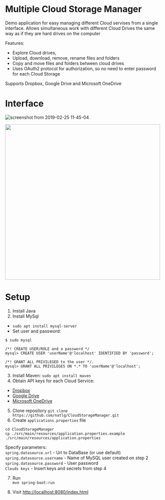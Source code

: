 # Multiple Cloud Storage Manager
Demo application for easy managing different Cloud servises from a single interface.
Allows simultaneous work with different Cloud Drives the same way as if they are hard drives on the computer


Features: 
- Explore Cloud drives, 
- Upload, download, remove, rename files and folders
- Copy and move files and folders between cloud drives 
- Uses OAuth2 protocol for authorization, so no need to enter password for each Cloud Storage

Supports Dropbox, Google Drive and Microsoft OneDrive

# Interface

![screenshot from 2019-02-25 11-45-04](https://user-images.githubusercontent.com/8477052/53364485-bd8f3c00-38f3-11e9-8479-8e485641209e.png)


<img src="https://user-images.githubusercontent.com/8477052/53360249-e4e10b80-38e9-11e9-838b-39804c06560f.png" width="500">

# Setup

1. Install Java
2. Install MySql
  - `sudo apt install mysql-server`
  - Set user and password: 
 ```
 $ sudo mysql
  
 /*! CREATE USER/ROLE and a password */
 mysql> CREATE USER 'userName'@'localhost' IDENTIFIED BY 'password';
 
 /*! GRANT ALL PRIVILEGED to the user */.
 mysql> GRANT ALL PRIVILEGES ON *.* TO 'userName'@'localhost';
  ```
  3. Install Maven:
  `sudo apt install maven`
  4. Obtain API keys for each Cloud Service:
  - [Dropbox](https://www.dropbox.com/developers/apps/create)
  - [Google Drive](https://console.developers.google.com/start)
  - [Microsoft OneDrive](https://apps.dev.microsoft.com/#/appList)
  5. Clone repository
  `git clone https://github.com/natlg/CloudStorageManager.git`
  6. Create `applications.properties` file
  ```
  cd CloudStorageManager
  cp ./src/main/resources/application.properties.example ./src/main/resources/application.properties
  ```
   Specify parameters: <br>
   `spring.datasource.url` - Url to DataBase (or use default) <br>
   `spring.datasource.username` - Name of MySQL user created on step 2 <br>
   `spring.datasource.password` - User password <br>
   `Clouds keys` - Insert keys and secrets from step 4 
   
   7. Run <br>
      `mvn spring-boot:run  `
     
   8. Visit [http://localhost:8080/index.html](http://localhost:8080/index.html)
   
   
   
   
   
  
  
  
